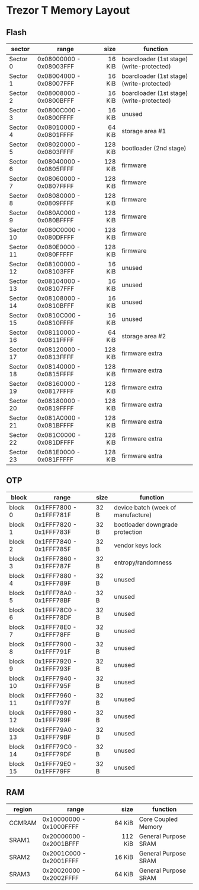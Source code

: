 # Trezor T Memory Layout

## Flash

| sector    | range                   |  size   | function
|-----------|-------------------------|--------:|----------------------
| Sector  0 | 0x08000000 - 0x08003FFF |  16 KiB | boardloader (1st stage) (write-protected)
| Sector  1 | 0x08004000 - 0x08007FFF |  16 KiB | boardloader (1st stage) (write-protected)
| Sector  2 | 0x08008000 - 0x0800BFFF |  16 KiB | boardloader (1st stage) (write-protected)
| Sector  3 | 0x0800C000 - 0x0800FFFF |  16 KiB | unused
| Sector  4 | 0x08010000 - 0x0801FFFF |  64 KiB | storage area #1
| Sector  5 | 0x08020000 - 0x0803FFFF | 128 KiB | bootloader (2nd stage)
| Sector  6 | 0x08040000 - 0x0805FFFF | 128 KiB | firmware
| Sector  7 | 0x08060000 - 0x0807FFFF | 128 KiB | firmware
| Sector  8 | 0x08080000 - 0x0809FFFF | 128 KiB | firmware
| Sector  9 | 0x080A0000 - 0x080BFFFF | 128 KiB | firmware
| Sector 10 | 0x080C0000 - 0x080DFFFF | 128 KiB | firmware
| Sector 11 | 0x080E0000 - 0x080FFFFF | 128 KiB | firmware
| Sector 12 | 0x08100000 - 0x08103FFF |  16 KiB | unused
| Sector 13 | 0x08104000 - 0x08107FFF |  16 KiB | unused
| Sector 14 | 0x08108000 - 0x0810BFFF |  16 KiB | unused
| Sector 15 | 0x0810C000 - 0x0810FFFF |  16 KiB | unused
| Sector 16 | 0x08110000 - 0x0811FFFF |  64 KiB | storage area #2
| Sector 17 | 0x08120000 - 0x0813FFFF | 128 KiB | firmware extra
| Sector 18 | 0x08140000 - 0x0815FFFF | 128 KiB | firmware extra
| Sector 19 | 0x08160000 - 0x0817FFFF | 128 KiB | firmware extra
| Sector 20 | 0x08180000 - 0x0819FFFF | 128 KiB | firmware extra
| Sector 21 | 0x081A0000 - 0x081BFFFF | 128 KiB | firmware extra
| Sector 22 | 0x081C0000 - 0x081DFFFF | 128 KiB | firmware extra
| Sector 23 | 0x081E0000 - 0x081FFFFF | 128 KiB | firmware extra

## OTP

| block    | range                   | size | function
|----------|-------------------------|------|--------------------------------
| block  0 | 0x1FFF7800 - 0x1FFF781F | 32 B | device batch (week of manufacture)
| block  1 | 0x1FFF7820 - 0x1FFF783F | 32 B | bootloader downgrade protection
| block  2 | 0x1FFF7840 - 0x1FFF785F | 32 B | vendor keys lock
| block  3 | 0x1FFF7860 - 0x1FFF787F | 32 B | entropy/randomness
| block  4 | 0x1FFF7880 - 0x1FFF789F | 32 B | unused
| block  5 | 0x1FFF78A0 - 0x1FFF78BF | 32 B | unused
| block  6 | 0x1FFF78C0 - 0x1FFF78DF | 32 B | unused
| block  7 | 0x1FFF78E0 - 0x1FFF78FF | 32 B | unused
| block  8 | 0x1FFF7900 - 0x1FFF791F | 32 B | unused
| block  9 | 0x1FFF7920 - 0x1FFF793F | 32 B | unused
| block 10 | 0x1FFF7940 - 0x1FFF795F | 32 B | unused
| block 11 | 0x1FFF7960 - 0x1FFF797F | 32 B | unused
| block 12 | 0x1FFF7980 - 0x1FFF799F | 32 B | unused
| block 13 | 0x1FFF79A0 - 0x1FFF79BF | 32 B | unused
| block 14 | 0x1FFF79C0 - 0x1FFF79DF | 32 B | unused
| block 15 | 0x1FFF79E0 - 0x1FFF79FF | 32 B | unused

## RAM

| region  | range                   |  size   | function
|---------|-------------------------|--------:|----------------------
| CCMRAM  | 0x10000000 - 0x1000FFFF |  64 KiB | Core Coupled Memory
| SRAM1   | 0x20000000 - 0x2001BFFF | 112 KiB | General Purpose SRAM
| SRAM2   | 0x2001C000 - 0x2001FFFF |  16 KiB | General Purpose SRAM
| SRAM3   | 0x20020000 - 0x2002FFFF |  64 KiB | General Purpose SRAM
